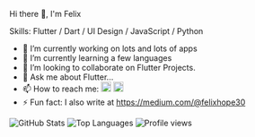Hi there 👋, I'm Felix

<!--
**Phelickz/Phelickz** is a ✨ _special_ ✨ repository because its `README.md` (this file) appears on your GitHub profile.

Here are some ideas to get you started:
-->

Skills: Flutter / Dart / UI Design / JavaScript / Python

- 🔭 I’m currently working on lots and lots of apps
- 🌱 I’m currently learning a few languages
- 👯 I’m looking to collaborate on Flutter Projects.
- 💬 Ask me about Flutter...
- 📫 How to reach me: 
  [<img src='https://cdn.jsdelivr.net/npm/simple-icons@3.0.1/icons/twitter.svg' alt='twitter' height='18'>](https://twitter.com/FeolixaHope)
  [<img src='https://cdn.jsdelivr.net/npm/simple-icons@3.0.1/icons/gmail.svg' alt='G-mail' height='18' color = 'blue'>](felixhope30@gmail.com)
- ⚡ Fun fact: I also write at https://medium.com/@felixhope30

![GitHub Stats](https://github-readme-stats.vercel.app/api?username=Phelickz&theme=cobalt&show_icons=true&&line_height=40)
![Top Languages](https://github-readme-stats.vercel.app/api/top-langs/?username=Phelcikz&theme=cobalt&show_icons=true)
![Profile views](https://gpvc.arturio.dev/Phelickz)  
